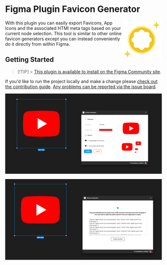 # Figma Plugin Favicon Generator

<img align="right" width="128" height="auto"  src="./.github/docs/icon.png" alt="Icon">

With this plugin you can easily export Favicons, App Icons and the associated HTMl meta tags based on your current node selection. This tool is similar to other online favicon generators except you can instead conveniently do it directly from within Figma.

## Getting Started

> [!TIP] > [This plugin is available to install on the Figma Community site](https://www.figma.com/community/plugin/1390812275442512670).

If you'd like to run the project locally and make a change please [check out the contribution guide](./CONTRIBUTING.md). [Any problems can be reported via the issue board](https://github.com/JamesIves/figma-plugin-favicon-generator/issues).

![Screenshot Start](./.github/documentation/screenshot_start.png)

![Screenshot End](./.github/documentation/screenshot_end.png)
